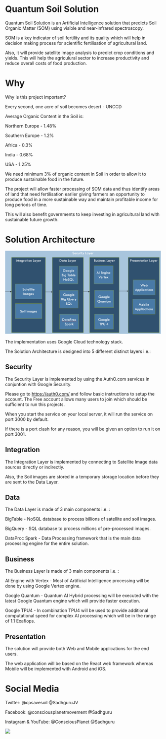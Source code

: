
# Quantum Soil Solution

Quantum Soil Solution is an Artificial Intelligence solution that predicts Soil Organic Matter (SOM) using visible and near-infrared spectroscopy.

SOM is a key indicator of soil fertility and its quality which will help in decision making process for scientific fertilisation of agricultural land.

Also, it will provide satellite image analysis to predict crop conditions and yields.  This will help the agriculural sector to increase productivity and reduce overall costs of food production.

# Why

Why is this project important?

Every second, one acre of soil becomes desert - UNCCD

Average Organic Content in the Soil is:

Northern Europe - 1.48%

Southern Europe - 1.2%

Africa          - 0.3%

India           - 0.68%

USA             - 1.25%

We need minimum 3% of organic content in Soil in order to allow it to produce sustainable food in the future.

The project will allow faster processing of SOM data and thus identify areas of land that need fertilisation earlier giving farmers an opportunity to produce food in a more sustainable way and maintain profitable income for long periods of time.

This will also benefit governments to keep investing in agricultural land with sustainable future growth.

# Solution Architecture

![Alt text](src/img/QuantumSoilSolutions.png?raw=true "Title")

The implementation uses Google Cloud technology stack.

The Solution Architecture is designed into 5 different distinct layers i.e.:

## Security

The Security Layer is implemented by using the AuthO.com services in conjuntion with Google Security.

Please go to https://auth0.com/ and follow basic instructions to setup the account.  The Free account allows many users to join which should be sufficient to run this projects.

When you start the service on your local server, it will run the service on port 3000 by default.

If there is a port clash for any reason, you will be given an option to run it on port 3001.

## Integration

The Integration Layer is implemented by connecting to Satellite Image data sources directly or indirectly.  

Also, the Soil images are stored in a temporary storage location before they are sent to the Data Layer.

## Data

The Data Layer is made of 3 main components i.e. :

BigTable - NoSQL database to process billions of satellite and soil images.

BigQuery - SQL database to process millions of pre-processed images.

DataProc Spark - Data Processing framework that is the main data processing engine for the entire solution.

## Business

The Business Layer is made of 3 main components i.e. :

AI Engine with Vertex - Most of Artificial Intelligence processing will be done by using Google Vertex engine.

Google Quantum - Quantum AI Hybrid processing will be executed with the latest Google Quantum engine which will provide faster execution. 

Google TPU4 - In combination TPU4 will be used to provide additional computational speed for complex AI processing which will be in the range of 1.1 Exaflops.


## Presentation

The solution will provide both Web and Mobile applications for the end users.

The web application will be based on the React web framework whereas Mobile will be implemented with Android and iOS.


# Social Media

Twitter: @cpsavesoil @SadhguruJV

Facebook: @consciousplanetmovement @Sadhguru

Instagram & YouTube: @ConsciousPlanet @Sadhguru


<a href="https://www.consciousplanet.org/" target="_blank">
<img src="https://www.datocms-assets.com/60396/1648286746-english.png"/>
</a>
